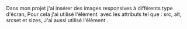 Dans mon projet j'ai insérer des images responsives à différents type d'écran,
Pour cela j'ai utilisé l'élèment <img> avec les attributs tel que : src, alt, srcset et sizes,
J'ai aussi utilisé l'élèment <picture>.